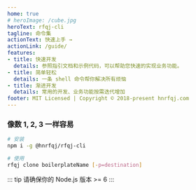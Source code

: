 ```yaml
---
home: true
# heroImage: /cube.jpg
heroText: rfqj-cli
tagline: 命令集
actionText: 快速上手 →
actionLink: /guide/
features:
- title: 快速开发
  details: 参照指引文档和示例代码，可以帮助您快速的实现业务功能。
- title: 简单轻松
  details: 一条 shell 命令帮你解决所有烦恼
- title: 渐进开发
  details: 常用的开发、业务功能按需迭代增加
footer: MIT Licensed | Copyright © 2018-present hnrfqj.com
---
```



### 像数 1, 2, 3 一样容易

``` bash
# 安装
npm i -g @hnrfqj/rfqj-cli

# 使用
rfqj clone boilerplateName [-p=destination]
```

::: tip
请确保你的 Node.js 版本 >= 6
:::
